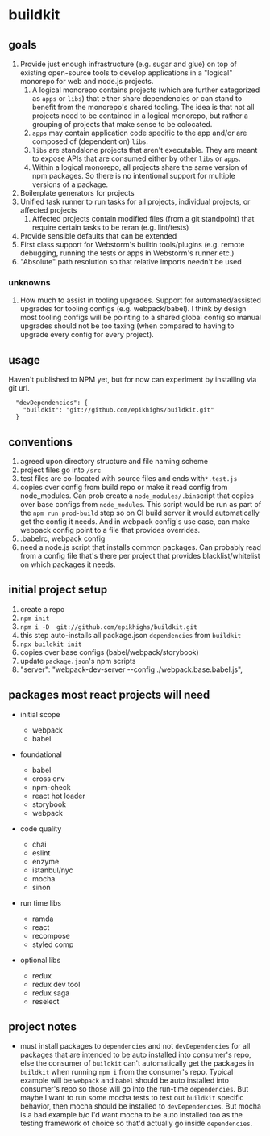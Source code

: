 # buildkit

## goals

1. Provide just enough infrastructure (e.g. sugar and glue) on top of existing open-source tools to develop applications in a "logical" monorepo for web and node.js projects. 
    1. A logical monorepo contains projects (which are further categorized as `apps` or `libs`) that either share dependencies or can stand to benefit from the monorepo's shared tooling.  The idea is that not all projects need to be contained in a logical monorepo, but rather a grouping of projects that make sense to be colocated. 
    1. `apps` may contain application code specific to the app and/or are composed of (dependent on) `libs`.  
    1. `libs` are standalone projects that aren't executable.  They are meant to expose APIs that are consumed either by other `libs` or `apps`.
    1. Within a logical monorepo, all projects share the same version of npm packages.  So there is no intentional support for multiple versions of a package. 
1. Boilerplate generators for projects
1. Unified task runner to run tasks for all projects, individual projects, or affected projects
    1. Affected projects contain modified files (from a git standpoint) that require certain tasks to be reran (e.g. lint/tests) 
1. Provide sensible defaults that can be extended
1. First class support for Webstorm's builtin tools/plugins (e.g. remote debugging, running the tests or apps in Webstorm's runner etc.)
1. "Absolute" path resolution so that relative imports needn't be used 

### unknowns

1. How much to assist in tooling upgrades.  Support for automated/assisted upgrades for tooling configs (e.g. webpack/babel).  I think by design most tooling configs will be pointing to a shared global config so manual upgrades should not be too taxing (when compared to having to upgrade every config for every project).

## usage

Haven't published to NPM yet, but for now can experiment by installing via git url.

```
  "devDependencies": {
    "buildkit": "git://github.com/epikhighs/buildkit.git"
  }
```

## conventions
1. agreed upon directory structure and file naming scheme
  1. project files go into `/src`
  1. test files are co-located with source files and ends with`*.test.js`
1. copies over config from build repo or make it read config from node_modules.  Can prob create a `node_modules/.bin`script that copies over base configs from `node_modules`.  This script would be run as part of the `npm run prod-build` step so on CI build server it would automatically get the config it needs.  And in webpack config's use case, can make webpack config point to a file that provides overrides.
  1. .babelrc, webpack config
1. need a node.js script that installs common packages.  Can probably read from a config file that's there per project that provides blacklist/whitelist on which packages it needs.

## initial project setup
1. create a repo
1. `npm init`
1. `npm i -D  git://github.com/epikhighs/buildkit.git`
  1. this step auto-installs all package.json `dependencies` from `buildkit`
1. `npx buildkit init`
  1. copies over base configs (babel/webpack/storybook)
1. update `package.json`'s npm scripts
  1. "server": "webpack-dev-server --config ./webpack.base.babel.js",

## packages most react projects will need ##
- initial scope
  - webpack
  - babel

- foundational
  - babel
  - cross env
  - npm-check
  - react hot loader
  - storybook
  - webpack
- code quality
  - chai
  - eslint
  - enzyme
  - istanbul/nyc
  - mocha
  - sinon
- run time libs
  - ramda
  - react
  - recompose
  - styled comp
- optional libs
  - redux
  - redux dev tool
  - redux saga
  - reselect
  
  
## project notes
- must install packages to `dependencies` and not `devDependencies` for all packages that are intended to be auto installed into consumer's repo, else the consumer of `buildkit` can't automatically get the packages in `buildkit` when running `npm i` from the consumer's repo.  Typical example will be `webpack` and `babel` should be auto installed into consumer's repo so those will go into the run-time `dependencies`.  But maybe I want to run some mocha tests to test out `buildkit` specific behavior, then mocha should be installed to `devDependencies`. But mocha is a bad example b/c I'd want mocha to be auto installed too as the testing framework of choice so that'd actually go inside `dependencies`.